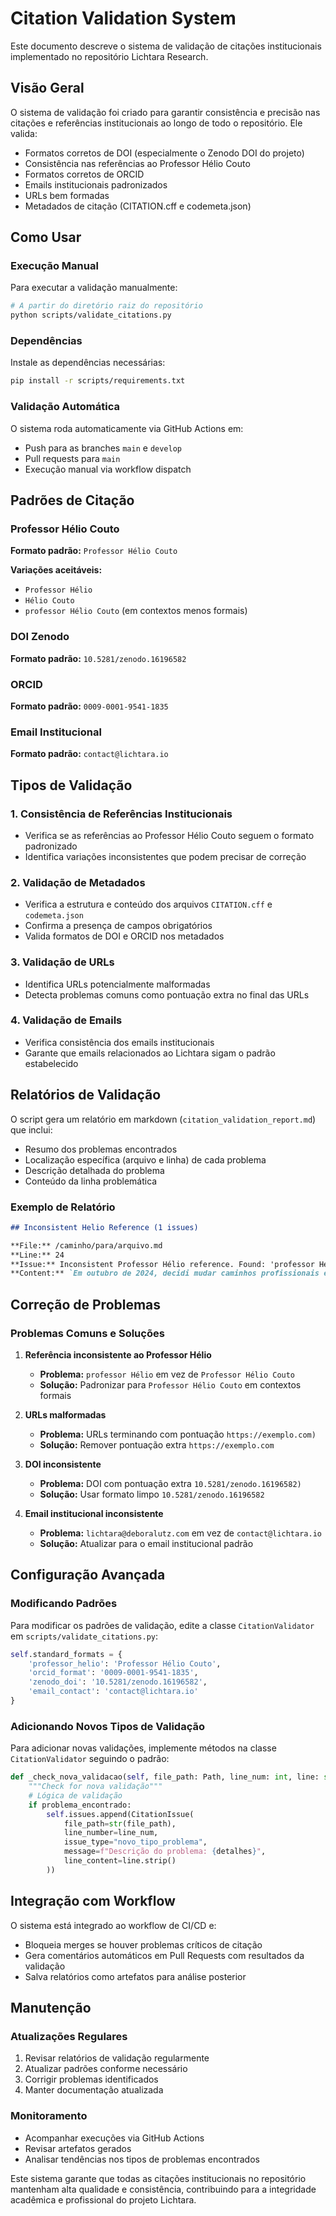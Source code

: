 # Citation Validation System

Este documento descreve o sistema de validação de citações institucionais implementado no repositório Lichtara Research.

## Visão Geral

O sistema de validação foi criado para garantir consistência e precisão nas citações e referências institucionais ao longo de todo o repositório. Ele valida:

- Formatos corretos de DOI (especialmente o Zenodo DOI do projeto)
- Consistência nas referências ao Professor Hélio Couto
- Formatos corretos de ORCID
- Emails institucionais padronizados
- URLs bem formadas
- Metadados de citação (CITATION.cff e codemeta.json)

## Como Usar

### Execução Manual

Para executar a validação manualmente:

```bash
# A partir do diretório raiz do repositório
python scripts/validate_citations.py
```

### Dependências

Instale as dependências necessárias:

```bash
pip install -r scripts/requirements.txt
```

### Validação Automática

O sistema roda automaticamente via GitHub Actions em:
- Push para as branches `main` e `develop`
- Pull requests para `main`
- Execução manual via workflow dispatch

## Padrões de Citação

### Professor Hélio Couto
**Formato padrão:** `Professor Hélio Couto`

**Variações aceitáveis:**
- `Professor Hélio`
- `Hélio Couto`
- `professor Hélio Couto` (em contextos menos formais)

### DOI Zenodo
**Formato padrão:** `10.5281/zenodo.16196582`

### ORCID
**Formato padrão:** `0009-0001-9541-1835`

### Email Institucional
**Formato padrão:** `contact@lichtara.io`

## Tipos de Validação

### 1. Consistência de Referências Institucionais
- Verifica se as referências ao Professor Hélio Couto seguem o formato padronizado
- Identifica variações inconsistentes que podem precisar de correção

### 2. Validação de Metadados
- Verifica a estrutura e conteúdo dos arquivos `CITATION.cff` e `codemeta.json`
- Confirma a presença de campos obrigatórios
- Valida formatos de DOI e ORCID nos metadados

### 3. Validação de URLs
- Identifica URLs potencialmente malformadas
- Detecta problemas comuns como pontuação extra no final das URLs

### 4. Validação de Emails
- Verifica consistência dos emails institucionais
- Garante que emails relacionados ao Lichtara sigam o padrão estabelecido

## Relatórios de Validação

O script gera um relatório em markdown (`citation_validation_report.md`) que inclui:

- Resumo dos problemas encontrados
- Localização específica (arquivo e linha) de cada problema
- Descrição detalhada do problema
- Conteúdo da linha problemática

### Exemplo de Relatório

```markdown
## Inconsistent Helio Reference (1 issues)

**File:** /caminho/para/arquivo.md
**Line:** 24
**Issue:** Inconsistent Professor Hélio reference. Found: 'professor Hélio', Expected: 'Professor Hélio Couto'
**Content:** `Em outubro de 2024, decidi mudar caminhos profissionais e abrir mão do que não cabia mais, em busca de minha missão. Lembro do exercício do professor Hélio Couto...`
```

## Correção de Problemas

### Problemas Comuns e Soluções

1. **Referência inconsistente ao Professor Hélio**
   - **Problema:** `professor Hélio` em vez de `Professor Hélio Couto`
   - **Solução:** Padronizar para `Professor Hélio Couto` em contextos formais

2. **URLs malformadas**
   - **Problema:** URLs terminando com pontuação `https://exemplo.com)`
   - **Solução:** Remover pontuação extra `https://exemplo.com`

3. **DOI inconsistente**
   - **Problema:** DOI com pontuação extra `10.5281/zenodo.16196582)`
   - **Solução:** Usar formato limpo `10.5281/zenodo.16196582`

4. **Email institucional inconsistente**
   - **Problema:** `lichtara@deboralutz.com` em vez de `contact@lichtara.io`
   - **Solução:** Atualizar para o email institucional padrão

## Configuração Avançada

### Modificando Padrões

Para modificar os padrões de validação, edite a classe `CitationValidator` em `scripts/validate_citations.py`:

```python
self.standard_formats = {
    'professor_helio': 'Professor Hélio Couto',
    'orcid_format': '0009-0001-9541-1835',
    'zenodo_doi': '10.5281/zenodo.16196582',
    'email_contact': 'contact@lichtara.io'
}
```

### Adicionando Novos Tipos de Validação

Para adicionar novas validações, implemente métodos na classe `CitationValidator` seguindo o padrão:

```python
def _check_nova_validacao(self, file_path: Path, line_num: int, line: str) -> None:
    """Check for nova validação"""
    # Lógica de validação
    if problema_encontrado:
        self.issues.append(CitationIssue(
            file_path=str(file_path),
            line_number=line_num,
            issue_type="novo_tipo_problema",
            message=f"Descrição do problema: {detalhes}",
            line_content=line.strip()
        ))
```

## Integração com Workflow

O sistema está integrado ao workflow de CI/CD e:
- Bloqueia merges se houver problemas críticos de citação
- Gera comentários automáticos em Pull Requests com resultados da validação
- Salva relatórios como artefatos para análise posterior

## Manutenção

### Atualizações Regulares

1. Revisar relatórios de validação regularmente
2. Atualizar padrões conforme necessário
3. Corrigir problemas identificados
4. Manter documentação atualizada

### Monitoramento

- Acompanhar execuções via GitHub Actions
- Revisar artefatos gerados
- Analisar tendências nos tipos de problemas encontrados

Este sistema garante que todas as citações institucionais no repositório mantenham alta qualidade e consistência, contribuindo para a integridade acadêmica e profissional do projeto Lichtara.